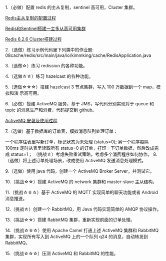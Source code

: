 1.（必做）配置 redis 的主从复制，sentinel 高可用，Cluster 集群。

[Redis主从复制的配置过程](./Redis主从复制的配置过程.md)

[Redis和Sentinel搭建一主多从高可用集群](./Redis和Sentinel搭建一主多从高可用集群.md)

[Redis 6.2.6 Cluster搭建过程](./Redis%206.2.6%20Cluster搭建过程.md)

2.（选做）练习示例代码里下列类中的作业题:
08cache/redis/src/main/java/io/kimmking/cache/RedisApplication.java

3.（选做☆）练习 redission 的各种功能。

4.（选做☆☆）练习 hazelcast 的各种功能。

5.（选做☆☆☆）搭建 hazelcast 3 节点集群，写入 100 万数据到一个 map，模拟和演 示高可用。

6.（必做）搭建 ActiveMQ 服务，基于 JMS，写代码分别实现对于 queue 和 topic 的消息生产和消费，代码提交到 github。

[ActiveMQ 安装及使用过程](./ActiveMQ%20安装及使用过程.md)

7.（选做）基于数据库的订单表，模拟消息队列处理订单：

一个程序往表里写新订单，标记状态为未处理 (status=0);
另一个程序每隔 100ms 定时从表里读取所有 status=0 的订单，打印一下订单数据，然后改成完成 status=1；
（挑战☆）考虑失败重试策略，考虑多个消费程序如何协作。
8.（选做）将上述订单处理场景，改成使用 ActiveMQ 发送消息处理模式。

9.（选做）使用 java 代码，创建一个 ActiveMQ Broker Server，并测试它。

10.（挑战☆☆）搭建 ActiveMQ 的 network 集群和 master-slave 主从结构。

11.（挑战☆☆☆）基于 ActiveMQ 的 MQTT 实现简单的聊天功能或者 Android 消息推送。

12.（挑战☆）创建一个 RabbitMQ，用 Java 代码实现简单的 AMQP 协议操作。

13.（挑战☆☆）搭建 RabbitMQ 集群，重新实现前面的订单处理。

14.（挑战☆☆☆）使用 Apache Camel 打通上述 ActiveMQ 集群和 RabbitMQ 集群，实现所有写入到 ActiveMQ 上的一个队列 q24 的消息，自动转发到 RabbitMQ。

15.（挑战☆☆☆）压测 ActiveMQ 和 RabbitMQ 的性能。